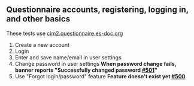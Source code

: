 ## Questionnaire accounts, registering, logging in, and other basics
These tests use [cim2.questionnaire.es-doc.org](http://cim2.questionnaire.es-doc.org)

1. Create a new account
2. Login
3. Enter and save name/email in user settings
4. Change password in user settings
**When password change fails, banner reports "Successfully changed password [#501](https://github.com/ES-DOC/esdoc-questionnaire/issues/501)"**
5. Use "Forgot login/password" feature
**Feature doesn't exist yet [#500](https://github.com/ES-DOC/esdoc-questionnaire/issues/500)**
